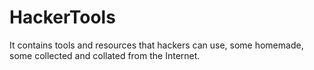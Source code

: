 # HackerTools
It contains tools and resources that hackers can use, some homemade, some collected and collated from the Internet.
